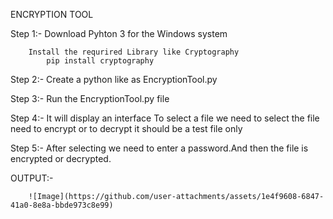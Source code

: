 ENCRYPTION TOOL 

Step 1:- 
        Download Pyhton 3 for the Windows system

        Install the requrired Library like Cryptography 
            pip install cryptography

Step 2:-
        Create a python like as EncryptionTool.py

Step 3:-
        Run the EncryptionTool.py file 

Step 4:-
        It will display an interface 
        To select a file 
            we need to select the file need to encrypt or to decrypt it should be a test file only
            
Step 5:-
        After selecting we need to enter a password.And then the file is encrypted or decrypted.


OUTPUT:-

        ![Image](https://github.com/user-attachments/assets/1e4f9608-6847-41a0-8e8a-bbde973c8e99)